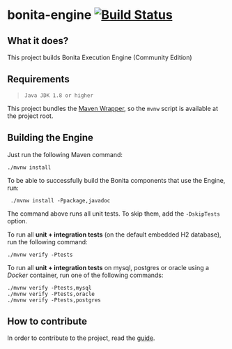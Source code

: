bonita-engine [![Build Status](https://travis-ci.org/bonitasoft/bonita-engine.svg?branch=master)](https://travis-ci.org/bonitasoft/bonita-engine)
=============

What it does?
-------------
This project builds Bonita Execution Engine (Community Edition)


Requirements
-------------
>     Java JDK 1.8 or higher

This project bundles the [Maven Wrapper](https://github.com/takari/maven-wrapper), so the `mvnw` script is available at
the project root.


Building the Engine
-----------------
Just run the following Maven command:
```
./mvnw install
```

To be able to successfully build the Bonita components that use the Engine, run:
```
 ./mvnw install -Ppackage,javadoc
```

The command above runs all unit tests. To skip them, add the `-DskipTests`
option.

To run all **unit + integration tests** (on the default embedded H2
database), run the following command:
```
./mvnw verify -Ptests
```

To run all **unit + integration tests** on mysql, postgres or oracle using
a _Docker_ container, run one of the following commands:
```
./mvnw verify -Ptests,mysql
./mvnw verify -Ptests,oracle
./mvnw verify -Ptests,postgres
```

How to contribute
-----------------

In order to contribute to the project, read the [guide](https://github.com/bonitasoft/bonita-developer-resources/blob/master/CONTRIBUTING.MD).
